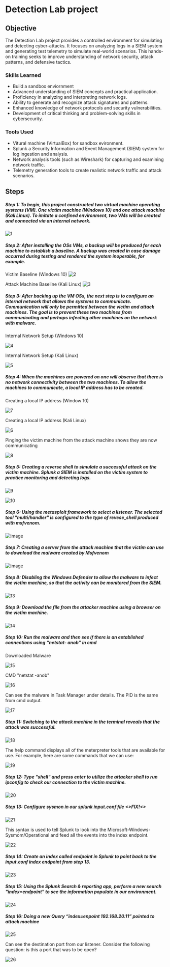 # Detection Lab project

## Objective

The Detection Lab project provides a controlled environment for simulating and detecting cyber-attacks. It focuses on analyzing logs in a SIEM system and generating test telemetry to simulate real-world scenarios. This hands-on training seeks to improve understanding of network security, attack patterns, and defensive tactics.

### Skills Learned

- Build a sandbox enviornment
- Advanced understanding of SIEM concepts and practical application.
- Proficiency in analyzing and interpreting network logs.
- Ability to generate and recognize attack signatures and patterns.
- Enhanced knowledge of network protocols and security vulnerabilities.
- Development of critical thinking and problem-solving skills in cybersecurity.

### Tools Used

- Vitural machine (VirtualBox) for sandbox evironment. 
- Splunk a Security Information and Event Management (SIEM) system for log ingestion and analysis.
- Network analysis tools (such as Wireshark) for capturing and examining network traffic.
- Telemetry generation tools to create realistic network traffic and attack scenarios.

## Steps

##### Step 1: To begin, this project constructed two virtual machine operating systems (VM). One victim machine (Windows 10) and one attack machine (Kali Linux). To imitate a confined environment, two VMs will be created and connected via an internal network.

![1](https://github.com/GitSavior/Detection-Lab/assets/162067776/41654a02-dadd-4778-818b-357b3c6bf5ec)

##### Step 2: After installing the OSs VMs, a backup will be produced for each machine to establish a baseline. A backup was created in case damage occurred during testing and rendered the system inoperable, for example.

Victim Baseline (Windows 10)
![2](https://github.com/GitSavior/Detection-Lab/assets/162067776/43da70e8-af26-4556-9846-953ae4ec3c21)


Attack Machine Baseline (Kali Linux)
![3](https://github.com/GitSavior/Detection-Lab/assets/162067776/e561f0c2-5247-4296-8cfe-afcfa5043602)

##### Step 3: After backing up the VM OSs, the next step is to configure an internal network that allows the systems to communicate. Communication will only be permitted between the victim and attack machines. The goal is to prevent these two machines from communicating and perhaps infecting other machines on the network with malware.

Internal Network Setup (Windows 10)

![4](https://github.com/GitSavior/Detection-Lab/assets/162067776/05495a0f-d110-469f-b0e3-780d2278ae0e)

Internal Network Setup (Kali Linux)

![5](https://github.com/GitSavior/Detection-Lab/assets/162067776/459d77b1-ba7d-4bed-bc00-cbd54ba97fd5)

##### Step 4: When the machines are powered on one will observe that there is no network connectivity between the two machines. To allow the machines to communicate, a local IP address has to be created.

Creating a local IP address (Window 10)

![7](https://github.com/GitSavior/Detection-Lab/assets/162067776/f52a0881-95a6-40ef-9dd9-eb84d1307900)

Creating a local IP address (Kali Linux)

![6](https://github.com/GitSavior/Detection-Lab/assets/162067776/a95af9e7-c227-4e75-9f4a-9cfc4c593ceb)

Pinging the victim machine from the attack machine shows they are now communicating

![8](https://github.com/GitSavior/Detection-Lab/assets/162067776/9118d0b5-6653-467f-8741-293f172018de)

##### Step 5: Creating a reverse shell to simulate a successful attack on the victim machine. Splunk a SIEM is installed on the victim system to practice monitoring and detecting logs.

![9](https://github.com/GitSavior/Detection-Lab/assets/162067776/56021e11-54e6-4a5c-a492-347eddfb23f8)

![10](https://github.com/GitSavior/Detection-Lab/assets/162067776/1ff093fc-0b23-427a-a484-5ea7b8228c74)

##### Step 6: Using the metasploit framework to select a listener. The selected tool "multi/handler" is configured to the type of revese_shell produced with msfvenom.

![image](https://github.com/GitSavior/Detection-Lab/assets/162067776/f75a495e-240c-4ba1-b9ef-4e87473d8087)

##### Step 7: Creating a server from the attack machine that the  victim can use to download the malware created by Msfvenom

![image](https://github.com/GitSavior/Detection-Lab/assets/162067776/bd2398a4-3d78-4fba-bc29-0e54fba61397)

##### Step 8: Disabling the Windows Defender to allow the malware to infect the victim machine, so that the activity can be monitored from the SIEM.

![13](https://github.com/GitSavior/Detection-Lab/assets/162067776/eb321c59-a0e8-4c21-8ca6-adb05f2125dc)

##### Step 9: Download the file from the attacker machine using a browser on the victim machine.

![14](https://github.com/GitSavior/Detection-Lab/assets/162067776/b1819d8d-923e-4345-a077-25ee5c460dd4)

##### Step 10: Run the malware and then see if there is an established connections using “netstat- anob” in cmd

Downloaded Malware

![15](https://github.com/GitSavior/Detection-Lab/assets/162067776/f9f0e0d3-5d65-435f-bbd5-17726719c682)

CMD "netstat -anob"

![16](https://github.com/GitSavior/Detection-Lab/assets/162067776/4e1df65a-4d24-4cea-acda-d0fe48973233)

Can see the malware in Task Manager under details. The PID is the same from cmd output.

![17](https://github.com/GitSavior/Detection-Lab/assets/162067776/7082991f-9047-4b34-9c71-1180f62bb37d)

##### Step 11: Switching to the attack machine in the terminal reveals that the attack was successful.

![18](https://github.com/GitSavior/Detection-Lab/assets/162067776/492afbbc-540f-4a45-a3d1-db7689747cb8)

The help command displays all of the meterpreter tools that are available for use.
For example, here are some commands that we can use:

![19](https://github.com/GitSavior/Detection-Lab/assets/162067776/190a9580-9d14-4a52-80d5-d9dd8d81a79f)

##### Step 12: Type "shell" and press enter to utilize the attacker shell to run ipconfig to check our connection to the victim machine.

![20](https://github.com/GitSavior/Detection-Lab/assets/162067776/9d5dbe74-3a73-43ac-9ab4-a50990b43f5d)

##### Step 13: Configure sysmon in our splunk input.conf file <>FIX!<>

![21](https://github.com/GitSavior/Detection-Lab/assets/162067776/ca0599f2-ec09-41aa-85af-caaf00117603)

This syntax is used to tell Splunk to look into the Microsoft-Windows-Sysmom/Operational and feed all the events into the index endpoint.

![22](https://github.com/GitSavior/Detection-Lab/assets/162067776/2811cdce-098a-48ed-a4fa-29e7f2afea73)

##### Step 14: Create an index called endpoint in Splunk to point back to the input.conf index endpoint from step 13.

![23](https://github.com/GitSavior/Detection-Lab/assets/162067776/25e5e6cd-0967-47ad-b177-09fedaf829bd)

##### Step 15: Using the Splunk Search & reporting app, perform a new search "index=endpoint" to see the information populate in our environment. 

![24](https://github.com/GitSavior/Detection-Lab/assets/162067776/d88b6095-5666-4d87-bde8-3fce349fa109)

##### Step 16: Doing a new Query “index=enpoint 192.168.20.11” pointed to attack machine

![25](https://github.com/GitSavior/Detection-Lab/assets/162067776/9f004cab-2ac6-4d52-b60c-fe5ed3bb5013)

Can see the destination port from our listener. Consider the following question: is this a port that was to be open?

![26](https://github.com/GitSavior/Detection-Lab/assets/162067776/767485b7-005c-45bb-89f1-b04add1359f0)








